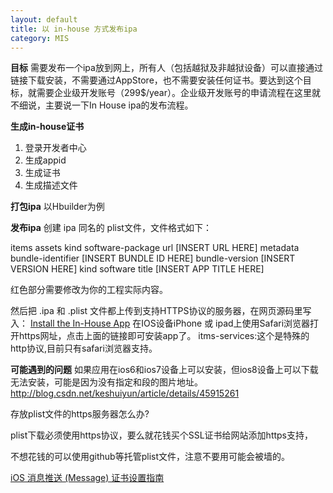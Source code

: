 ```yaml
---
layout: default
title: 以 in-house 方式发布ipa
category: MIS
---
```


**目标**
需要发布一个ipa放到网上，所有人（包括越狱及非越狱设备）可以直接通过链接下载安装，不需要通过AppStore，也不需要安装任何证书。要达到这个目标，就需要企业级开发账号（299$/year）。企业级开发账号的申请流程在这里就不细说，主要说一下In House ipa的发布流程。

**生成in-house证书**
1. 登录开发者中心
2. 生成appid
3. 生成证书
4. 生成描述文件

**打包ipa**
以Hbuilder为例

**发布ipa**
创建 ipa 同名的 plist文件，文件格式如下：
<?xml version="1.0" encoding="UTF-8"?>
<!DOCTYPE plist PUBLIC "-//Apple//DTD PLIST 1.0//EN" "http://www.apple.com/DTDs/PropertyList-1.0.dtd">
<plist version="1.0">
<dict>
        <key>items</key>
        <array>
                <dict>
                        <key>assets</key>
                        <array>
                                <dict>
                                        <key>kind</key>
                                        <string>software-package</string>
                                        <key>url</key>
                                        <string>[INSERT URL HERE]</string>
                                </dict>
                        </array>
                        <key>metadata</key>
                        <dict>
                                <key>bundle-identifier</key>
                                <string>[INSERT BUNDLE ID HERE]</string>
                                <key>bundle-version</key>
                                <string>[INSERT VERSION HERE]</string>
                                <key>kind</key>
                                <string>software</string>
                                <key>title</key>
                                <string>[INSERT APP TITLE HERE]</string>
                        </dict>
                </dict>
        </array>
</dict>
</plist>

红色部分需要修改为你的工程实际内容。

然后把 .ipa 和 .plist 文件都上传到支持HTTPS协议的服务器，在网页源码里写入：
<a href="itms-services://?action=download-manifest&url=https://mydomain.com/apps/MyInHouseApp.plist" id="text">Install the In-House App</a>
在IOS设备iPhone 或 ipad上使用Safari浏览器打开https网址，点击上面的链接即可安装app了。
itms-services:这个是特殊的http协议,目前只有safari浏览器支持。

**可能遇到的问题**
如果应用在ios6和ios7设备上可以安装，但ios8设备上可以下载无法安装，可能是因为没有指定<full-size-image>和<display-image>段的图片地址。
http://blog.csdn.net/keshuiyun/article/details/45915261

存放plist文件的https服务器怎么办?

plist下载必须使用https协议，要么就花钱买个SSL证书给网站添加https支持，

不想花钱的可以使用github等托管plist文件，注意不要用可能会被墙的。


[iOS 消息推送 (Message) 证书设置指南](http://www.cnblogs.com/huangzizhu/p/4137571.html)


